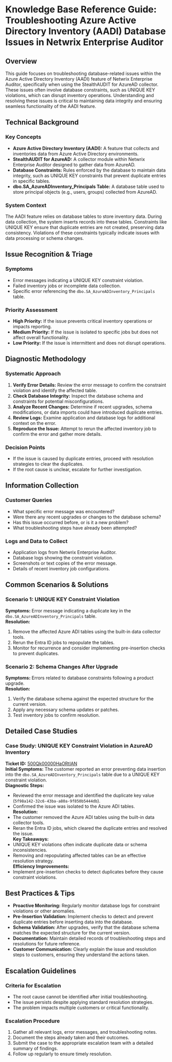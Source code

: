 # Knowledge Base Reference Guide: Troubleshooting Azure Active Directory Inventory (AADI) Database Issues in Netwrix Enterprise Auditor

## Overview

This guide focuses on troubleshooting database-related issues within the Azure Active Directory Inventory (AADI) feature of Netwrix Enterprise Auditor, specifically when using the StealthAUDIT for AzureAD collector. These issues often involve database constraints, such as UNIQUE KEY violations, which can disrupt inventory operations. Understanding and resolving these issues is critical to maintaining data integrity and ensuring seamless functionality of the AADI feature.

## Technical Background

### Key Concepts
- **Azure Active Directory Inventory (AADI):** A feature that collects and inventories data from Azure Active Directory environments.
- **StealthAUDIT for AzureAD:** A collector module within Netwrix Enterprise Auditor designed to gather data from AzureAD.
- **Database Constraints:** Rules enforced by the database to maintain data integrity, such as UNIQUE KEY constraints that prevent duplicate entries in specific tables.
- **dbo.SA_AzureADInventory_Principals Table:** A database table used to store principal objects (e.g., users, groups) collected from AzureAD.

### System Context
The AADI feature relies on database tables to store inventory data. During data collection, the system inserts records into these tables. Constraints like UNIQUE KEY ensure that duplicate entries are not created, preserving data consistency. Violations of these constraints typically indicate issues with data processing or schema changes.

## Issue Recognition & Triage

### Symptoms
- Error messages indicating a UNIQUE KEY constraint violation.
- Failed inventory jobs or incomplete data collection.
- Specific error referencing the `dbo.SA_AzureADInventory_Principals` table.

### Priority Assessment
- **High Priority:** If the issue prevents critical inventory operations or impacts reporting.
- **Medium Priority:** If the issue is isolated to specific jobs but does not affect overall functionality.
- **Low Priority:** If the issue is intermittent and does not disrupt operations.

## Diagnostic Methodology

### Systematic Approach
1. **Verify Error Details:** Review the error message to confirm the constraint violation and identify the affected table.
2. **Check Database Integrity:** Inspect the database schema and constraints for potential misconfigurations.
3. **Analyze Recent Changes:** Determine if recent upgrades, schema modifications, or data imports could have introduced duplicate entries.
4. **Review Logs:** Examine application and database logs for additional context on the error.
5. **Reproduce the Issue:** Attempt to rerun the affected inventory job to confirm the error and gather more details.

### Decision Points
- If the issue is caused by duplicate entries, proceed with resolution strategies to clear the duplicates.
- If the root cause is unclear, escalate for further investigation.

## Information Collection

### Customer Queries
- What specific error message was encountered?
- Were there any recent upgrades or changes to the database schema?
- Has this issue occurred before, or is it a new problem?
- What troubleshooting steps have already been attempted?

### Logs and Data to Collect
- Application logs from Netwrix Enterprise Auditor.
- Database logs showing the constraint violation.
- Screenshots or text copies of the error message.
- Details of recent inventory job configurations.

## Common Scenarios & Solutions

### Scenario 1: UNIQUE KEY Constraint Violation
**Symptoms:** Error message indicating a duplicate key in the `dbo.SA_AzureADInventory_Principals` table.  
**Resolution:**  
1. Remove the affected Azure ADI tables using the built-in data collector tools.  
2. Rerun the Entra ID jobs to repopulate the tables.  
3. Monitor for recurrence and consider implementing pre-insertion checks to prevent duplicates.

### Scenario 2: Schema Changes After Upgrade
**Symptoms:** Errors related to database constraints following a product upgrade.  
**Resolution:**  
1. Verify the database schema against the expected structure for the current version.  
2. Apply any necessary schema updates or patches.  
3. Test inventory jobs to confirm resolution.

## Detailed Case Studies

### Case Study: UNIQUE KEY Constraint Violation in AzureAD Inventory  
**Ticket ID:** [500Qk00000HaORtIAN](https://nwxcorp.lightning.force.com/lightning/r/Case/500Qk00000HaORtIAN/view)  
**Initial Symptoms:** The customer reported an error preventing data insertion into the `dbo.SA_AzureADInventory_Principals` table due to a UNIQUE KEY constraint violation.  
**Diagnostic Steps:**  
- Reviewed the error message and identified the duplicate key value (`5f98a142-32c6-43ba-a80a-9f850b5444db`).  
- Confirmed the issue was isolated to the Azure ADI tables.  
**Resolution:**  
- The customer removed the Azure ADI tables using the built-in data collector tools.  
- Reran the Entra ID jobs, which cleared the duplicate entries and resolved the issue.  
**Key Takeaways:**  
- UNIQUE KEY violations often indicate duplicate data or schema inconsistencies.  
- Removing and repopulating affected tables can be an effective resolution strategy.  
**Efficiency Improvements:**  
- Implement pre-insertion checks to detect duplicates before they cause constraint violations.  

## Best Practices & Tips

- **Proactive Monitoring:** Regularly monitor database logs for constraint violations or other anomalies.
- **Pre-Insertion Validation:** Implement checks to detect and prevent duplicate entries before inserting data into the database.
- **Schema Validation:** After upgrades, verify that the database schema matches the expected structure for the current version.
- **Documentation:** Maintain detailed records of troubleshooting steps and resolutions for future reference.
- **Customer Communication:** Clearly explain the issue and resolution steps to customers, ensuring they understand the actions taken.

## Escalation Guidelines

### Criteria for Escalation
- The root cause cannot be identified after initial troubleshooting.
- The issue persists despite applying standard resolution strategies.
- The problem impacts multiple customers or critical functionality.

### Escalation Procedure
1. Gather all relevant logs, error messages, and troubleshooting notes.
2. Document the steps already taken and their outcomes.
3. Submit the case to the appropriate escalation team with a detailed summary of findings.
4. Follow up regularly to ensure timely resolution.

